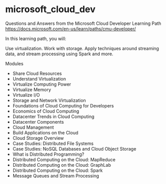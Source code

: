 # microsoft_cloud_dev
Questions and Answers from the Microsoft Cloud Developer Learning Path
https://docs.microsoft.com/en-us/learn/paths/cmu-developer/

In this learning path, you will:

Use virtualization.
Work with storage.
Apply techniques around streaming data, and stream processing using Spark and more.

Modules
* Share Cloud Resources
* Understand Virtualization
* Virtualize Computing Power
* Virtualize Memory
* Virtualize I/O
* Storage and Network Virtualization
* Foundations of Cloud Computing for Developers
* Economics of Cloud Computing
* Datacenter Trends in Cloud Computing
* Datacenter Components
* Cloud Management
* Build Applications on the Cloud
* Cloud Storage Overview
* Case Studies: Distributed File Systems
* Case Studies: NoSQL Databases and Cloud Object Storage
* What is Distributed Programming?
* Distributed Computing on the Cloud: MapReduce
* Distributed Computing on the Cloud: GraphLab
* Distributed Computing on the Cloud: Spark
* Message Queues and Stream Processing
